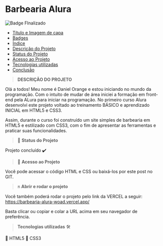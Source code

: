 # Barbearia Alura

![Badge FInalizado](http://img.shields.io/static/v1?label=STATUS&message=%20FINALIZADO&color=GREEN&style=for-the-badge)

* [Título e Imagem de capa](#Título-e-Imagem-de-capa)
* [Badges](#badges)
* [Índice](#índice)
* [Descrição do Projeto](#descrição-do-projeto)
* [Status do Projeto](#status-do-Projeto)
* [Acesso ao Projeto](#acesso-ao-projeto)
* [Tecnologias utilizadas](#tecnologias-utilizadas)
* [Conclusão](#conclusão)

> <b>DESCRIÇÃO DO PROJETO</b>

Olá a todos! Meu nome é Daniel Orange e estou iniciando no mundo da programação. Com o intuito de mudar de área iniciei a formação em front-end pela ALura para iniciar na programação. No primeiro curso Alura desenvolvi este projeto voltado ao treinamento BÁSICO e aprendizado INICIAL em HTML5 e CSS3. 

Assim, durante o curso foi construído um site simples de barbearia em HTML5 e estilizado com CSS3, com o fim de apresentar as ferramentas e praticar suas funcionalidades.

> :battery: <b>Status do Projeto</b>

Projeto concluído :heavy_check_mark:

> :file_folder: <b>Acesso ao Projeto</b>

Você pode acessar o código HTML e CSS ou baixá-los por este post no GIT.

> :on: <b>Abrir e rodar o projeto</b>

Você também poderá rodar o projeto pelo link da VERCEL a seguir: https://barbearia-alura-woad.vercel.app/

Basta clicar ou copiar e colar a URL acima em seu navegador de preferência.

> <b>Tecnologias utilizadas</b> 🛠️

:round_pushpin: HTML5
:round_pushpin: CSS3


